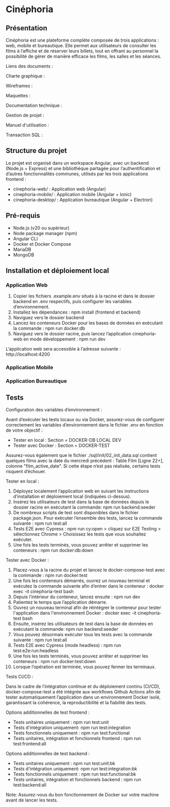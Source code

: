 # Cinéphoria

## Présentation

Cinéphoria est une plateforme complète composée de trois applications : web, mobile et bureautique. Elle permet aux utilisateurs de consulter les films à l’affiche et de réserver leurs billets, tout en offrant au personnel la possibilité de gérer de manière efficace les films, les salles et les séances.

Liens des documents :

Charte graphique : 

Wireframes :

Maquettes :  

Documentation technique :

Gestion de projet :

Manuel d'utilisation : 

Transaction SQL :

## Structure du projet

Le projet est organisé dans un workspace Angular, avec un backend (Node.js + Express) et une bibliothèque partagée pour l’authentification et d’autres fonctionnalités communes, utilisés par les trois applications frontend :

* cinephoria-web/ : Application web (Angular)
* cinephoria-mobile/ : Application mobile (Angular + Ionic)
* cinephoria-desktop/ : Application bureautique (Angular + Electron)

## Pré-requis

* Node.js (v20 ou supérieur)
* Node package manager (npm)
* Angular CLI
* Docker et Docker Compose
* MariaDB
* MongoDB

## Installation et déploiement local

### Application Web

 1. Copier les fichiers .example.env situés à la racine et dans le dossier backend en .env respectifs, puis configurer les variables d’environnement.
 2. Installez les dépendances : npm install (frontend et backend)
 3. Naviguez vers le dossier backend 
 4. Lancez les conteneurs Docker pour les bases de données en exécutant la commande : npm run docker:db
 5. Naviguez vers le dossier racine, puis lancez l’application cinephoria-web en mode développement : npm run dev

L’application web sera accessible à l’adresse suivante : http://localhost:4200

### Application Mobile

### Application Bureautique

## Tests

Configuration des variables d’environnement :

Avant d’exécuter les tests locaux ou via Docker, assurez-vous de configurer correctement les variables d’environnement dans le fichier .env en fonction de votre objectif :

* Tester en local : Section = DOCKER-DB LOCAL DEV
* Tester avec Docker : Section = DOCKER-TEST

Assurez-vous également que le fichier ./sql/init/02_init_data.sql contient quelques films avec la date du mercredi précédent : Table Film [Ligne 22+], colonne "film_active_date". Si cette étape n’est pas réalisée, certains tests risquent d’échouer.

Tester en local : 

1. Déployez localement l’application web en suivant les instructions d’installation et déploiement local (indiquées ci-dessus).
2. Insérez les utilisateurs de test dans la base de données depuis le dossier racine en exécutant la commande: npm run backend:seeder
3. De nombreux scripts de test sont disponibles dans le fichier package.json. Pour exécuter l’ensemble des tests, lancez la commande suivante : npm run test:all
4. Tests E2E avec Cypress : npm run cy:open > cliquez sur E2E Testing > sélectionnez Chrome > Choisissez les tests que vous souhaitez exécuter.
5. Une fois les tests terminés, vous pouvez arrêter et supprimer les conteneurs : npm run docker:db:down

Tester avec Docker :

1. Placez-vous à la racine du projet et lancez le docker-compose-test avec la commande : npm run docker:test
2. Une fois les conteneurs démarrés, ouvrez un nouveau terminal et exécutez la commande suivante afin d’entrer dans le conteneur : docker exec -it cinephoria-test bash
3. Depuis l’intérieur du conteneur, lancez ensuite : npm run dev 
4. Patientez le temps que l’application démarre.
5. Ouvrez un nouveau terminal afin de réintégrer le conteneur pour tester l'application dans l'environnement Docker : docker exec -it cinephoria-test bash
6. Ensuite, insérez les utilisateurs de test dans la base de données en exécutant la commande: npm run backend:seeder
7. Vous pouvez désormais exécuter tous les tests avec la commande suivante : npm run test:all
8. Tests E2E avec Cypress (mode headless) : npm run test:e2e:run:headless
9. Une fois les tests terminés, vous pouvez arrêter et supprimer les conteneurs : npm run docker:test:down
10. Lorsque l’opération est terminée, vous pouvez fermer les terminaux.

Tests CI/CD :

Dans le cadre de l’intégration continue et du déploiement continu (CI/CD), docker-compose-test a été intégrée aux workflows Github Actions afin de tester automatiquement l’application dans un environnement Docker isolé, garantissant la cohérence, la reproductibilité et la fiabilité des tests.

Options additionnelles de test frontend :
  
  * Tests unitaires uniquement : npm run test:unit
  * Tests d'intégration uniquement: npm run test:integration
  * Tests fonctionnels uniquement : npm run test:functional
  * Tests unitaires, intégration et fonctionnels frontend : npm run test:frontend:all

Options additionnelles de test backend : 

  * Tests unitaires uniquement : npm run test:unit:bk
  * Tests d'intégration uniquement: npm run test:integration:bk
  * Tests fonctionnels uniquement : npm run test:functional:bk
  * Tests unitaires, intégration et fonctionnels backend : npm run test:backend:all

Note: Assurez-vous du bon fonctionnement de Docker sur votre machine avant de lancer les tests.